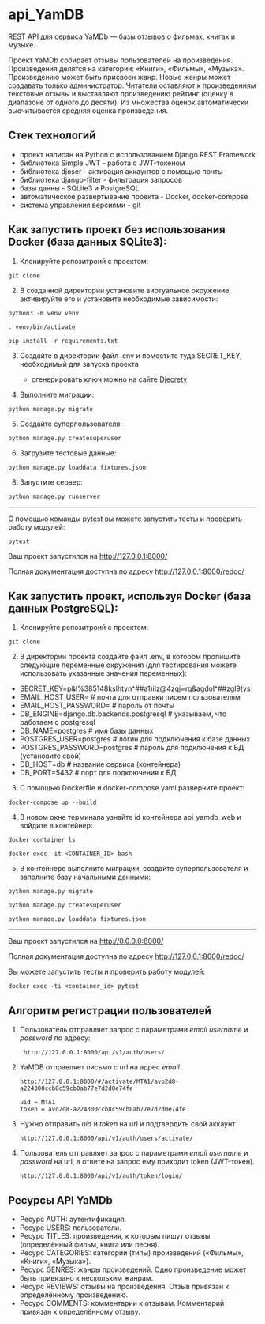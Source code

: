 # api_YamDB

REST API для сервиса YaMDb — базы отзывов о фильмах, книгах и музыке.

Проект YaMDb собирает отзывы пользователей на произведения. Произведения делятся на категории: «Книги», «Фильмы», «Музыка».
Произведению может быть присвоен жанр. Новые жанры может создавать только администратор.
Читатели оставляют к произведениям текстовые отзывы и выставляют произведению рейтинг (оценку в диапазоне от одного до десяти).
Из множества оценок автоматически высчитывается средняя оценка произведения.

## Стек технологий
- проект написан на Python с использованием Django REST Framework
- библиотека Simple JWT - работа с JWT-токеном
- библиотека djoser - активация аккаунтов с помощью почты
- библиотека django-filter - фильтрация запросов
- базы данны - SQLite3 и PostgreSQL
- автоматическое развертывание проекта - Docker, docker-compose
- система управления версиями - git

## Как запустить проект без использования Docker (база данных SQLite3):

1) Клонируйте репозитроий с проектом:
```
git clone 
```
2) В созданной директории установите виртуальное окружение, активируйте его и установите необходимые зависимости:
```
python3 -m venv venv

. venv/bin/activate

pip install -r requirements.txt
```
3) Создайте в директории файл .env и поместите туда SECRET_KEY, необходимый для запуска проекта
   - сгенерировать ключ можно на сайте [Djecrety](https://djecrety.ir/)

4) Выполните миграции:
```
python manage.py migrate
```
5) Cоздайте суперпользователя:
```
python manage.py createsuperuser
```
6) Загрузите тестовые данные:
```
python manage.py loaddata fixtures.json
```
8) Запустите сервер:
```
python manage.py runserver
```
__________________________________
С помощью команды pytest вы можете запустить тесты и проверить работу модулей:
```
pytest
```

Ваш проект запустился на http://127.0.0.1:8000/

Полная документация доступна по адресу http://127.0.0.1:8000/redoc/

## Как запустить проект, используя Docker (база данных PostgreSQL):
1) Клонируйте репозитроий с проектом:
```
git clone 
```
2) В директории проекта создайте файл .env, в котором пропишите следующие переменные окружения (для тестирования можете использовать указанные значения переменных):
 - SECRET_KEY=p&l%385148kslhtyn^##a1)ilz@4zqj=rq&agdol^##zgl9(vs
 - EMAIL_HOST_USER= # почта для отправки писем пользователям
 - EMAIL_HOST_PASSWORD= # пароль от почты 
 - DB_ENGINE=django.db.backends.postgresql # указываем, что работаем с postgresql
 - DB_NAME=postgres # имя базы данных
 - POSTGRES_USER=postgres # логин для подключения к базе данных
 - POSTGRES_PASSWORD=postgres # пароль для подключения к БД (установите свой)
 - DB_HOST=db # название сервиса (контейнера)
 - DB_PORT=5432 # порт для подключения к БД

3) С помощью Dockerfile и docker-compose.yaml разверните проект:
```
docker-compose up --build
```
4) В новом окне терминала узнайте id контейнера api_yamdb_web и войдите в контейнер:
```
docker container ls
```
```
docker exec -it <CONTAINER_ID> bash
```
5) В контейнере выполните миграции, создайте суперпользователя и заполните базу начальными данными:
```
python manage.py migrate

python manage.py createsuperuser

python manage.py loaddata fixtures.json
```
_________________________________
Ваш проект запустился на http://0.0.0.0:8000/

Полная документация доступна по адресу http://127.0.0.1:8000/redoc/

Вы можете запустить тесты и проверить работу модулей:
```
docker exec -ti <container_id> pytest
```

## Алгоритм регистрации пользователей
1) Пользователь отправляет запрос с параметрами *email* *username* и *password* по адресу:
    ```
     http://127.0.0.1:8000/api/v1/auth/users/
    ```
2) YaMDB отправляет письмо с url на адрес *email* .
   ```
   http://127.0.0.1:8000/#/activate/MTA1/avo2d8-a224300ccb8c59cb0ab77e7d2d0e74fe
   
   uid = MTA1
   token = avo2d8-a224300ccb8c59cb0ab77e7d2d0e74fe
   ```
3) Нужно отправить *uid* и *token* на url и подтвердить свой аккаунт
   ```
   http://127.0.0.1:8000/api/v1/auth/users/activate/
   ```
4) Пользователь отправляет запрос с параметрами *email* *username* и *password* на url, в ответе на запрос ему приходит token (JWT-токен).
   ```
   http://127.0.0.1:8000/api/v1/auth/token/login/
   ```

## Ресурсы API YaMDb

- Ресурс AUTH: аутентификация.
- Ресурс USERS: пользователи.
- Ресурс TITLES: произведения, к которым пишут отзывы (определённый фильм, книга или песня).
- Ресурс CATEGORIES: категории (типы) произведений («Фильмы», «Книги», «Музыка»).
- Ресурс GENRES: жанры произведений. Одно произведение может быть привязано к нескольким жанрам.
- Ресурс REVIEWS: отзывы на произведения. Отзыв привязан к определённому произведению.
- Ресурс COMMENTS: комментарии к отзывам. Комментарий привязан к определённому отзыву.